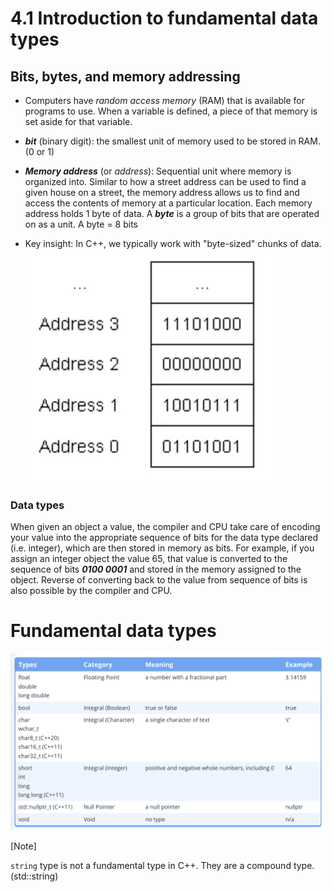 # 4.1 Introduction to fundamental data types

## Bits, bytes, and memory addressing

- Computers have _random access memory_ (RAM) that is available for programs to use. When a variable is defined, a piece of that memory is set aside for that variable.

- ***bit*** (binary digit): the smallest unit of memory used to be stored in RAM. (0 or 1)

- ***Memory address*** (or _address_): Sequential unit where memory is organized into. Similar to how a street address can be used to find a given house on a street, the memory address allows us to find and access the contents of memory at a particular location. Each memory address holds 1 byte of data. A ***byte*** is a group of bits that are operated on as a unit. A byte = 8 bits

- Key insight: In C++, we typically work with "byte-sized" chunks of data.
 ![Graphical Representation of Memory Address and Byte](graphical_representation_of_memory_addresses_and_byte.png)

 ### Data types
 
 When given an object a value, the compiler and CPU take care of encoding your value into the appropriate sequence of bits for the data type declared (i.e. integer), which are then stored in memory as bits. For example, if you assign an integer object the value 65, that value is converted to the sequence of bits ***0100 0001*** and stored in the memory assigned to the object. Reverse of converting back to the value from sequence of bits is also possible by the compiler and CPU.
 
 
 
 # Fundamental data types
 
 ![Fundamental data types](fundamental_data_types.png)



[Note]

`string` type is not a fundamental type in C++. They are a compound type. (std::string)